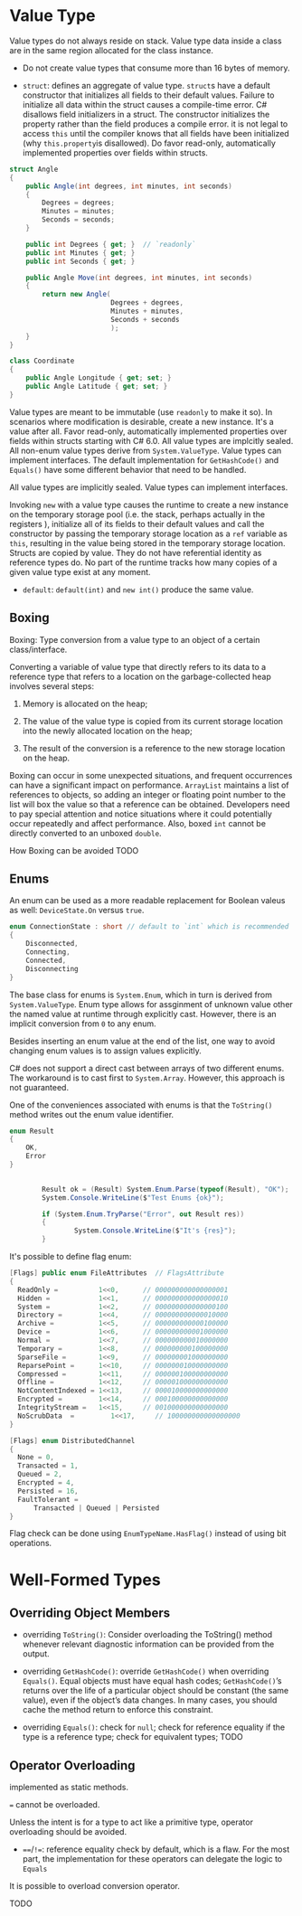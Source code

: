 # Value Type

Value types do not always reside on stack. Value type data inside a class are in the same region allocated for the class instance.

- Do not create value types that consume more than 16 bytes of memory.

- `struct`: defines an aggregate of value type. `struct`s have a default constructor that initializes all fields to their default values. Failure to initialize all data within the struct causes a compile-time error. C# disallows field initializers in a struct. The constructor initializes the property rather than the field produces a compile error. it is not legal to access `this` until the compiler knows that all fields have been initialized (why `this.property`is disallowed). Do favor read-only, automatically implemented properties over fields within structs.

```csharp
struct Angle
{
    public Angle(int degrees, int minutes, int seconds)
    {
        Degrees = degrees;
        Minutes = minutes;
        Seconds = seconds;
    }

    public int Degrees { get; }  // `readonly`
    public int Minutes { get; }
    public int Seconds { get; }

    public Angle Move(int degrees, int minutes, int seconds)
    {
        return new Angle(
                         Degrees + degrees,
                         Minutes + minutes,
                         Seconds + seconds
                         );
    }
}

class Coordinate
{
    public Angle Longitude { get; set; }
    public Angle Latitude { get; set; }
}
```


Value types are meant to be immutable (use `readonly` to make it so). In scenarios where modification is desirable, create a new instance. It's a value after all. Favor read-only, automatically implemented properties over fields within structs starting with C# 6.0. All value types are implcitly sealed. All non-enum value types derive from `System.ValueType`. Value types can implement interfaces. The default implementation for `GetHashCode()` and `Equals()` have some different behavior that need to be handled.

All value types are implicitly sealed. Value types can implement interfaces.

Invoking `new` with a value type causes the runtime to create a new instance on the temporary storage pool (i.e. the stack, perhaps actually in the registers ), initialize all of its fields to their default values and call the constructor by passing the temporary storage location as a `ref` variable as `this`, resulting in the value being stored in the temporary storage location. Structs are copied by value. They do not have referential identity as reference types do. No part of the runtime tracks how many copies of a given value type exist at any moment.

- `default`: `default(int)` and `new int()` produce the same value.

## Boxing

Boxing: Type conversion from a value type to an object of a certain class/interface.

Converting a variable of value type that directly refers to its data to a reference type that refers to a location on the garbage-collected heap involves several steps:

1. Memory is allocated on the heap;

2. The value of the value type is copied from its current storage location into the newly allocated location on the heap;

3. The result of the conversion is a reference to the new storage location on the heap.

Boxing can occur in some unexpected situations, and frequent occurrences can have a significant impact on performance. `ArrayList` maintains a list of references to objects, so adding an integer or floating point number to the list will box the value so that a reference can be obtained. Developers need to pay special attention and notice situations where it could potentially occur repeatedly and affect performance. Also, boxed `int` cannot be directly converted to an unboxed `double`.

How Boxing can be avoided TODO

## Enums

An enum can be used as a more readable replacement for Boolean valeus as well: `DeviceState.On` versus `true`.


```csharp
enum ConnectionState : short // default to `int` which is recommended
{
    Disconnected,
    Connecting,
    Connected,
    Disconnecting
}
```

The base class for enums is `System.Enum`, which in turn is derived from `System.ValueType`. Enum type allows for assginment of unknown value other the named value at runtime through explicitly cast. However, there is an implicit conversion from `0` to any enum.

Besides inserting an enum value at the end of the list, one way to avoid changing enum values is to assign values explicitly.

C# does not support a direct cast between arrays of two different enums. The workaround is to cast first to `System.Array`. However, this approach is not guaranteed.

One of the conveniences associated with enums is that the `ToString()` method writes out the enum value identifier.

```csharp
enum Result
{
    OK,
    Error
}

      
        Result ok = (Result) System.Enum.Parse(typeof(Result), "OK");
        System.Console.WriteLine($"Test Enums {ok}");

        if (System.Enum.TryParse("Error", out Result res))
        {
                System.Console.WriteLine($"It's {res}");
        }
```

It's possible to define flag enum:

```csharp
[Flags] public enum FileAttributes  // FlagsAttribute
{
  ReadOnly =          1<<0,      // 000000000000000001
  Hidden =            1<<1,      // 000000000000000010
  System =            1<<2,      // 000000000000000100
  Directory =         1<<4,      // 000000000000010000
  Archive =           1<<5,      // 000000000000100000
  Device =            1<<6,      // 000000000001000000
  Normal =            1<<7,      // 000000000010000000
  Temporary =         1<<8,      // 000000000100000000
  SparseFile =        1<<9,      // 000000001000000000
  ReparsePoint =      1<<10,     // 000000010000000000
  Compressed =        1<<11,     // 000000100000000000
  Offline =           1<<12,     // 000001000000000000
  NotContentIndexed = 1<<13,     // 000010000000000000
  Encrypted =         1<<14,     // 000100000000000000
  IntegrityStream =   1<<15,     // 001000000000000000
  NoScrubData  =         1<<17,     // 100000000000000000
}
```

```csharp
[Flags] enum DistributedChannel
{
  None = 0,
  Transacted = 1,
  Queued = 2,
  Encrypted = 4,
  Persisted = 16,
  FaultTolerant =
      Transacted | Queued | Persisted
}
```

Flag check can be done using `EnumTypeName.HasFlag()` instead of using bit operations.

# Well-Formed Types

## Overriding Object Members

- overriding `ToString()`: Consider overloading the ToString() method whenever relevant diagnostic information can be provided from the output.

- overriding `GetHashCode()`: override `GetHashCode()` when overriding `Equals()`. Equal objects must have equal hash codes; `GetHashCode()`’s returns over the life of a particular object should be constant (the same value), even if the object’s data changes. In many cases, you should cache the method return to enforce this constraint.

- overriding `Equals()`: check for `null`; check for reference equality if the type is a reference type; check for equivalent types; TODO

## Operator Overloading

implemented as static methods.

`=` cannot be overloaded.

Unless the intent is for a type to act like a primitive type, operator overloading should be avoided.

- `==`/`!=`: reference equality check by default, which is a flaw. For the most part, the implementation for these operators can delegate the logic to `Equals`

It is possible to overload conversion operator.

TODO
